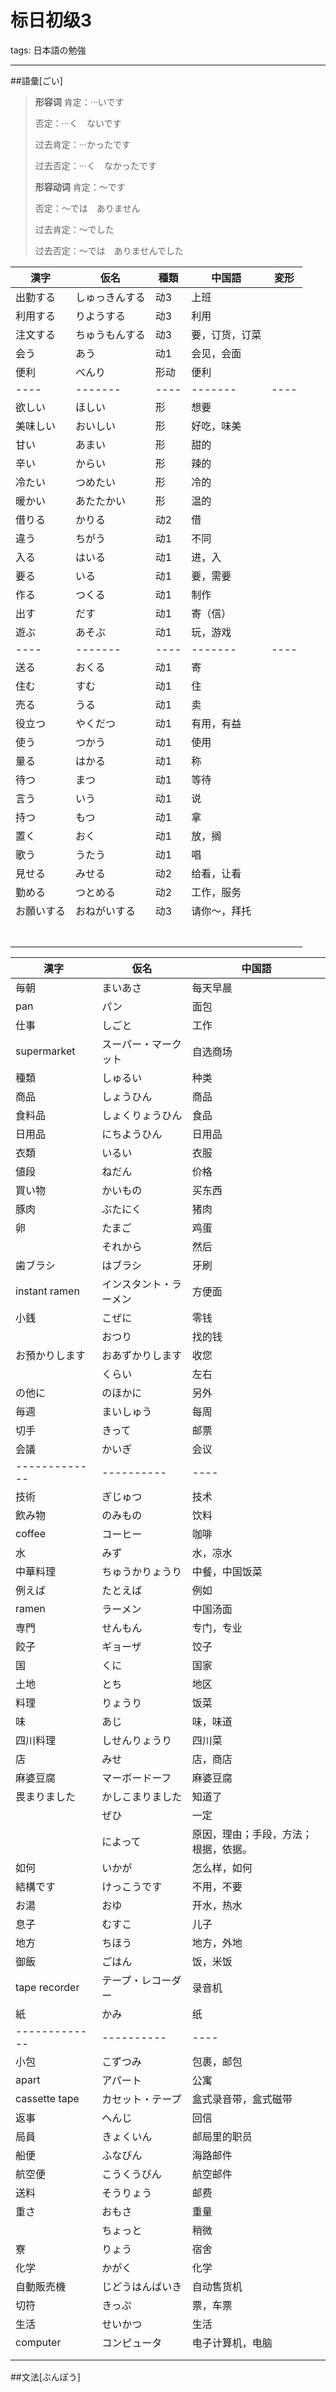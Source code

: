 # 标日初级3

tags: 日本語の勉強

---

##語彙[ごい]

> **形容词**
> 肯定：···いです
> 
> 否定：···く　ないです
> 
> 过去肯定：···かったです
> 
> 过去否定：···く　なかったです
>
> **形容动词**
> 肯定：～です
> 
> 否定：～では　ありません
> 
> 过去肯定：～でした
> 
> 过去否定：～では　ありませんでした
> 

| 漢字    | 仮名      | 種類   | 中国語     | 変形   |
| ----- | ------- | ---- | ------- | ---- |
| 出勤する  | しゅっきんする | 动3   | 上班      |      |
| 利用する  | りようする   | 动3   | 利用      |      |
| 注文する  | ちゅうもんする | 动3   | 要，订货，订菜 |      |
| 会う    | あう      | 动1   | 会见，会面   |      |
| 便利    | べんり     | 形动   | 便利      |      |
| ----  | ------- | ---- | ------- | ---- |
| 欲しい   | ほしい     | 形    | 想要      |      |
| 美味しい  | おいしい    | 形    | 好吃，味美   |      |
| 甘い    | あまい     | 形    | 甜的      |      |
| 辛い    | からい     | 形    | 辣的      |      |
| 冷たい   | つめたい    | 形    | 冷的      |      |
| 暖かい   | あたたかい   | 形    | 温的      |      |
| 借りる   | かりる     | 动2   | 借       |      |
| 違う    | ちがう     | 动1   | 不同      |      |
| 入る    | はいる     | 动1   | 进，入     |      |
| 要る    | いる      | 动1   | 要，需要    |      |
| 作る    | つくる     | 动1   | 制作      |      |
| 出す    | だす      | 动1   | 寄（信）    |      |
| 遊ぶ    | あそぶ     | 动1   | 玩，游戏    |      |
| ----  | ------- | ---- | ------- | ---- |
| 送る    | おくる     | 动1   | 寄       |      |
| 住む    | すむ      | 动1   | 住       |      |
| 売る    | うる      | 动1   | 卖       |      |
| 役立つ   | やくだつ    | 动1   | 有用，有益   |      |
| 使う    | つかう     | 动1   | 使用      |      |
| 量る    | はかる     | 动1   | 称       |      |
| 待つ    | まつ      | 动1   | 等待      |      |
| 言う    | いう      | 动1   | 说       |      |
| 持つ    | もつ      | 动1   | 拿       |      |
| 置く    | おく      | 动1   | 放，搁     |      |
| 歌う    | うたう     | 动1   | 唱       |      |
| 見せる   | みせる     | 动2   | 给看，让看   |      |
| 勤める   | つとめる    | 动2   | 工作，服务   |      |
| お願いする | おねがいする  | 动3   | 请你～，拜托  |      |
|       |         |      |         |      |
|       |         |      |         |      |
|       |         |      |         |      |
|       |         |      |         |      |
|       |         |      |         |      |
|       |         |      |         |      |
|       |         |      |         |      |



| 漢字            | 仮名          | 中国語                |
| ------------- | ----------- | ------------------ |
| 毎朝            | まいあさ        | 每天早晨               |
| pan           | パン          | 面包                 |
| 仕事            | しごと         | 工作                 |
| supermarket   | スーパー・マークット  | 自选商场               |
| 種類            | しゅるい        | 种类                 |
| 商品            | しょうひん       | 商品                 |
| 食料品           | しょくりょうひん    | 食品                 |
| 日用品           | にちようひん      | 日用品                |
| 衣類            | いるい         | 衣服                 |
| 値段            | ねだん         | 价格                 |
| 買い物           | かいもの        | 买东西                |
| 豚肉            | ぶたにく        | 猪肉                 |
| 卵             | たまご         | 鸡蛋                 |
|               | それから        | 然后                 |
| 歯ブラシ          | はブラシ        | 牙刷                 |
| instant ramen | インスタント・ラーメン | 方便面                |
| 小銭            | こぜに         | 零钱                 |
|               | おつり         | 找的钱                |
| お預かりします       | おあずかりします    | 收您                 |
|               | くらい         | 左右                 |
| の他に           | のほかに        | 另外                 |
| 毎週            | まいしゅう       | 每周                 |
| 切手            | きって         | 邮票                 |
| 会議            | かいぎ         | 会议                 |
| ------------- | ----------  | ----               |
| 技術            | ぎじゅつ        | 技术                 |
| 飲み物           | のみもの        | 饮料                 |
| coffee        | コーヒー        | 咖啡                 |
| 水             | みず          | 水，凉水               |
| 中華料理          | ちゅうかりょうり    | 中餐，中国饭菜            |
| 例えば           | たとえば        | 例如                 |
| ramen         | ラーメン        | 中国汤面               |
| 専門            | せんもん        | 专门，专业              |
| 餃子            | ギョーザ        | 饺子                 |
| 国             | くに          | 国家                 |
| 土地            | とち          | 地区                 |
| 料理            | りょうり        | 饭菜                 |
| 味             | あじ          | 味，味道               |
| 四川料理          | しせんりょうり     | 四川菜                |
| 店             | みせ          | 店，商店               |
| 麻婆豆腐          | マーボードーフ     | 麻婆豆腐               |
| 畏まりました        | かしこまりました    | 知道了                |
|               | ぜひ          | 一定                 |
|               | によって        | 原因，理由；手段，方法；根据，依据。 |
| 如何            | いかが         | 怎么样，如何             |
| 結構です          | けっこうです      | 不用，不要              |
| お湯            | おゆ          | 开水，热水              |
| 息子            | むすこ         | 儿子                 |
| 地方            | ちほう         | 地方，外地              |
| 御飯            | ごはん         | 饭，米饭               |
| tape recorder | テープ・レコーダー   | 录音机                |
| 紙             | かみ          | 纸                  |
| ------------- | ----------  | ----               |
| 小包            | こずつみ        | 包裹，邮包              |
| apart         | アパート        | 公寓                 |
| cassette tape | カセット・テープ    | 盒式录音带，盒式磁带         |
| 返事            | へんじ         | 回信                 |
| 局員            | きょくいん       | 邮局里的职员             |
| 船便            | ふなびん        | 海路邮件               |
| 航空便           | こうくうびん      | 航空邮件               |
| 送料            | そうりょう       | 邮费                 |
| 重さ            | おもさ         | 重量                 |
|               | ちょっと        | 稍微                 |
| 寮             | りょう         | 宿舍                 |
| 化学            | かがく         | 化学                 |
| 自動販売機         | じどうはんばいき    | 自动售货机              |
| 切符            | きっぷ         | 票，车票               |
| 生活            | せいかつ        | 生活                 |
| computer      | コンピュータ      | 电子计算机，电脑           |
|               |             |                    |
|               |             |                    |



##文法[ぶんぽう]

